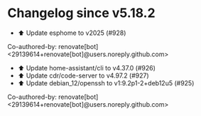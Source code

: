 # Changelog since v5.18.2
- ⬆️ Update esphome to v2025 (#928)

Co-authored-by: renovate[bot] <29139614+renovate[bot]@users.noreply.github.com> 
- ⬆️ Update home-assistant/cli to v4.37.0 (#926) 
- ⬆️ Update cdr/code-server to v4.97.2 (#927) 
- ⬆️ Update debian_12/openssh to v1:9.2p1-2+deb12u5 (#925)

Co-authored-by: renovate[bot] <29139614+renovate[bot]@users.noreply.github.com> 
